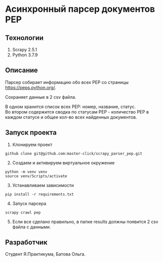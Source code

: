 # Асинхронный парсер документов PEP

## Технологии

1. Scrapy 2.5.1
2. Python 3.7.9


## Описание

Парсер собирает информацию обо всех PEP со страницы https://peps.python.org/.

Сохраняет данные в 2 csv файла.

В одном хранится список всех PEP: номер, название, статус.<br/>
Во втором содержится сводка по статусам PEP - количество PEP в каждом статусе и общее кол-во всех найденных документов.


## Запуск проекта

1. Клонируем проект

```
github clone git@github.com:master-click/scrapy_parser_pep.git
```

2. Создаем и активируем виртуальное окружение

```
python -m venv venv
source venv/Scripts/activate
```

3. Устанавливаем зависимости

```
pip install -r requirements.txt
```

4. Запуск парсера

```
scrapy crawl pep
```

5. Если все сделано правильно, в папке results должны появится 2 csv файла с данными.

## Разработчик
Студент Я.Практикума, Батова Ольга.